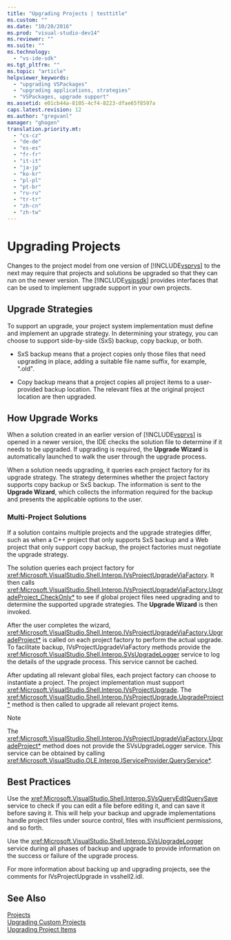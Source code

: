 ```yaml
---
title: "Upgrading Projects | testtitle"
ms.custom: ""
ms.date: "10/20/2016"
ms.prod: "visual-studio-dev14"
ms.reviewer: ""
ms.suite: ""
ms.technology: 
  - "vs-ide-sdk"
ms.tgt_pltfrm: ""
ms.topic: "article"
helpviewer_keywords: 
  - "upgrading VSPackages"
  - "upgrading applications, strategies"
  - "VSPackages, upgrade support"
ms.assetid: e01cb44a-8105-4cf4-8223-dfae65f8597a
caps.latest.revision: 12
ms.author: "gregvanl"
manager: "ghogen"
translation.priority.mt: 
  - "cs-cz"
  - "de-de"
  - "es-es"
  - "fr-fr"
  - "it-it"
  - "ja-jp"
  - "ko-kr"
  - "pl-pl"
  - "pt-br"
  - "ru-ru"
  - "tr-tr"
  - "zh-cn"
  - "zh-tw"
---
```

# Upgrading Projects
Changes to the project model from one version of [!INCLUDE[vsprvs](../code-quality/includes/vsprvs_md.md)] to the next may require that projects and solutions be upgraded so that they can run on the newer version. The [!INCLUDE[vsipsdk](../extensibility/includes/vsipsdk_md.md)] provides interfaces that can be used to implement upgrade support in your own projects.  
  
## Upgrade Strategies  
 To support an upgrade, your project system implementation must define and implement an upgrade strategy. In determining your strategy, you can choose to support side-by-side (SxS) backup, copy backup, or both.  
  
-   SxS backup means that a project copies only those files that need upgrading in place, adding a suitable file name suffix, for example, ".old".  
  
-   Copy backup means that a project copies all project items to a user-provided backup location. The relevant files at the original project location are then upgraded.  
  
## How Upgrade Works  
 When a solution created in an earlier version of [!INCLUDE[vsprvs](../code-quality/includes/vsprvs_md.md)] is opened in a newer version, the IDE checks the solution file to determine if it needs to be upgraded. If upgrading is required, the **Upgrade Wizard** is automatically launched to walk the user through the upgrade process.  
  
 When a solution needs upgrading, it queries each project factory for its upgrade strategy. The strategy determines whether the project factory supports copy backup or SxS backup. The information is sent to the **Upgrade Wizard**, which collects the information required for the backup and presents the applicable options to the user.  
  
### Multi-Project Solutions  
 If a solution contains multiple projects and the upgrade strategies differ, such as when a C++ project that only supports SxS backup and a Web project that only support copy backup, the project factories must negotiate the upgrade strategy.  
  
 The solution queries each project factory for <xref:Microsoft.VisualStudio.Shell.Interop.IVsProjectUpgradeViaFactory>. It then calls <xref:Microsoft.VisualStudio.Shell.Interop.IVsProjectUpgradeViaFactory.UpgradeProject_CheckOnly*> to see if global project files need upgrading and to determine the supported upgrade strategies. The **Upgrade Wizard** is then invoked.  
  
 After the user completes the wizard, <xref:Microsoft.VisualStudio.Shell.Interop.IVsProjectUpgradeViaFactory.UpgradeProject*> is called on each project factory to perform the actual upgrade. To facilitate backup, IVsProjectUpgradeViaFactory methods provide the <xref:Microsoft.VisualStudio.Shell.Interop.SVsUpgradeLogger> service to log the details of the upgrade process. This service cannot be cached.  
  
 After updating all relevant global files, each project factory can choose to instantiate a project. The project implementation must support <xref:Microsoft.VisualStudio.Shell.Interop.IVsProjectUpgrade>. The <xref:Microsoft.VisualStudio.Shell.Interop.IVsProjectUpgrade.UpgradeProject*> method is then called to upgrade all relevant project items.  
  
> [!NOTE]
>  The <xref:Microsoft.VisualStudio.Shell.Interop.IVsProjectUpgradeViaFactory.UpgradeProject*> method does not provide the SVsUpgradeLogger service. This service can be obtained by calling <xref:Microsoft.VisualStudio.OLE.Interop.IServiceProvider.QueryService*>.  
  
## Best Practices  
 Use the <xref:Microsoft.VisualStudio.Shell.Interop.SVsQueryEditQuerySave> service to check if you can edit a file before editing it, and can save it before saving it. This will help your backup and upgrade implementations handle project files under source control, files with insufficient permissions, and so forth.  
  
 Use the <xref:Microsoft.VisualStudio.Shell.Interop.SVsUpgradeLogger> service during all phases of backup and upgrade to provide information on the success or failure of the upgrade process.  
  
 For more information about backing up and upgrading projects, see the comments for IVsProjectUpgrade in vsshell2.idl.  
  
## See Also  
 [Projects](../extensibility-internals/projects.md)   
 [Upgrading Custom Projects](../misc/upgrading-custom-projects.md)   
 [Upgrading Project Items](../misc/upgrading-project-items.md)
